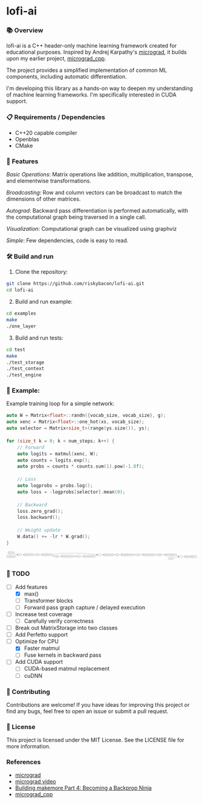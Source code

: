# lofi-ai

### 📚 Overview

lofi-ai is a C++ header-only machine learning framework created for educational
purposes. Inspired by Andrej Karpathy's
[micrograd](https://github.com/karpathy/micrograd), it builds upon my earlier
project, [micrograd_cpp](https://github.com/riskybacon/micrograd_cpp).

The project provides a simplified implementation of common ML components,
including automatic differentiation.

I'm developing this library as a hands-on way to deepen my understanding of
machine learning frameworks. I'm specifically interested in CUDA support.

### 📋 Requirements / Dependencies

* C++20 capable compiler
* Openblas
* CMake

### 🚀 Features

*Basic Operations*: Matrix operations like addition, multiplication, transpose,
and elementwise transformations.

*Broadcasting*: Row and column vectors can be broadcast to match the dimensions of
other matrices.

*Autograd*: Backward pass differentiation is performed automatically, with the
computational graph being traversed in a single call.

*Visualization*: Computational graph can be visualized using graphviz

*Simple*: Few dependencies, code is easy to read.

### 🛠️ Build and run

1. Clone the repository:
```bash
git clone https://github.com/riskybacon/lofi-ai.git
cd lofi-ai
```

2. Build and run example:
```bash
cd examples
make
./one_layer
```

3. Build and run tests:
```bash
cd test
make
./test_storage
./test_context
./test_engine
```

### 🧪 Example:

Example training loop for a simple network:

```cpp
auto W = Matrix<float>::randn({vocab_size, vocab_size}, g);
auto xenc = Matrix<float>::one_hot(xs, vocab_size);
auto selector = Matrix<size_t>(range(ys.size()), ys);

for (size_t k = 0; k < num_steps; k++) {
    // Forward
    auto logits = matmul(xenc, W);
    auto counts = logits.exp();
    auto probs = counts * counts.sum(1).pow(-1.0f);

    // Loss
    auto logprobs = probs.log();
    auto loss = -logprobs[selector].mean(0);

    // Backward
    loss.zero_grad();
    loss.backward();

    // Weight update
    W.data() += -lr * W.grad();
}
```

![one_layer](one_layer.svg)

### 📝 TODO

- [ ] Add features
  - [x] max()
  - [ ] Transformer blocks
  - [ ] Forward pass graph capture / delayed execution
- [ ] Increase test coverage
  - [ ] Carefully verify correctness
- [ ] Break out MatrixStorage into two classes
- [ ] Add Perfetto support
- [ ] Optimize for CPU
  - [x] Faster matmul
  - [ ] Fuse kernels in backward pass
- [ ] Add CUDA support
  - [ ] CUDA-based matmul replacement
  - [ ] cuDNN

### 🤝 Contributing

Contributions are welcome! If you have ideas for improving this project or find
any bugs, feel free to open an issue or submit a pull request.

### 🪪 License

This project is licensed under the MIT License. See the LICENSE file for more
information.

### References

* [micrograd](https://github.com/karpathy/micrograd)
* [micrograd video](https://www.youtube.com/watch?v=VMj-3S1tku0)
* [Building makemore Part 4: Becoming a Backprop Ninja](https://www.youtube.com/watch?v=q8SA3rM6ckI)
* [micrograd_cpp](https://github.com/riskybacon/micrograd_cpp)
